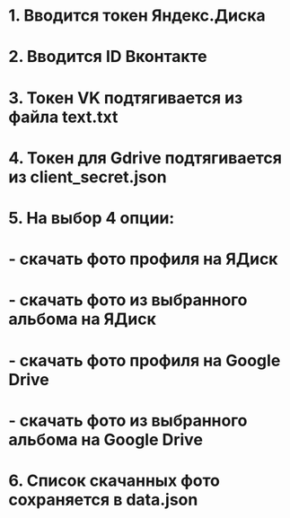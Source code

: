 # 1. Вводится токен Яндекс.Диска
# 2. Вводится ID Вконтакте
# 3. Токен VK подтягивается из файла text.txt
# 4. Токен для Gdrive подтягивается из client_secret.json
# 5. На выбор 4 опции:
#   - скачать фото профиля на ЯДиск
#   - скачать фото из выбранного альбома на ЯДиск
#   - скачать фото профиля на Google Drive
#   - скачать фото из выбранного альбома на Google Drive
# 6. Список скачанных фото сохраняется в data.json
